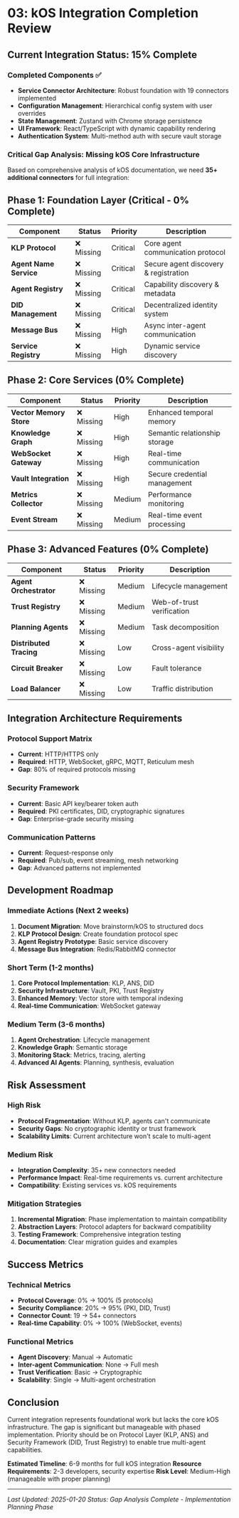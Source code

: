 # 03: kOS Integration Completion Review

## Current Integration Status: 15% Complete

### Completed Components ✅
- **Service Connector Architecture**: Robust foundation with 19 connectors implemented
- **Configuration Management**: Hierarchical config system with user overrides
- **State Management**: Zustand with Chrome storage persistence
- **UI Framework**: React/TypeScript with dynamic capability rendering
- **Authentication System**: Multi-method auth with secure vault storage

### Critical Gap Analysis: Missing kOS Core Infrastructure

Based on comprehensive analysis of kOS documentation, we need **35+ additional connectors** for full integration:

## Phase 1: Foundation Layer (Critical - 0% Complete)
| Component | Status | Priority | Description |
|-----------|---------|----------|-------------|
| **KLP Protocol** | ❌ Missing | Critical | Core agent communication protocol |
| **Agent Name Service** | ❌ Missing | Critical | Secure agent discovery & registration |
| **Agent Registry** | ❌ Missing | Critical | Capability discovery & metadata |
| **DID Management** | ❌ Missing | Critical | Decentralized identity system |
| **Message Bus** | ❌ Missing | High | Async inter-agent communication |
| **Service Registry** | ❌ Missing | High | Dynamic service discovery |

## Phase 2: Core Services (0% Complete)
| Component | Status | Priority | Description |
|-----------|---------|----------|-------------|
| **Vector Memory Store** | ❌ Missing | High | Enhanced temporal memory |
| **Knowledge Graph** | ❌ Missing | High | Semantic relationship storage |
| **WebSocket Gateway** | ❌ Missing | High | Real-time communication |
| **Vault Integration** | ❌ Missing | High | Secure credential management |
| **Metrics Collector** | ❌ Missing | Medium | Performance monitoring |
| **Event Stream** | ❌ Missing | Medium | Real-time event processing |

## Phase 3: Advanced Features (0% Complete)
| Component | Status | Priority | Description |
|-----------|---------|----------|-------------|
| **Agent Orchestrator** | ❌ Missing | Medium | Lifecycle management |
| **Trust Registry** | ❌ Missing | Medium | Web-of-trust verification |
| **Planning Agents** | ❌ Missing | Medium | Task decomposition |
| **Distributed Tracing** | ❌ Missing | Low | Cross-agent visibility |
| **Circuit Breaker** | ❌ Missing | Low | Fault tolerance |
| **Load Balancer** | ❌ Missing | Low | Traffic distribution |

## Integration Architecture Requirements

### Protocol Support Matrix
- **Current**: HTTP/HTTPS only
- **Required**: HTTP, WebSocket, gRPC, MQTT, Reticulum mesh
- **Gap**: 80% of required protocols missing

### Security Framework
- **Current**: Basic API key/bearer token auth
- **Required**: PKI certificates, DID, cryptographic signatures
- **Gap**: Enterprise-grade security missing

### Communication Patterns
- **Current**: Request-response only
- **Required**: Pub/sub, event streaming, mesh networking
- **Gap**: Advanced patterns not implemented

## Development Roadmap

### Immediate Actions (Next 2 weeks)
1. **Document Migration**: Move brainstorm/kOS to structured docs
2. **KLP Protocol Design**: Create foundation protocol spec
3. **Agent Registry Prototype**: Basic service discovery
4. **Message Bus Integration**: Redis/RabbitMQ connector

### Short Term (1-2 months)
1. **Core Protocol Implementation**: KLP, ANS, DID
2. **Security Infrastructure**: Vault, PKI, Trust Registry
3. **Enhanced Memory**: Vector store with temporal indexing
4. **Real-time Communication**: WebSocket gateway

### Medium Term (3-6 months)
1. **Agent Orchestration**: Lifecycle management
2. **Knowledge Graph**: Semantic storage
3. **Monitoring Stack**: Metrics, tracing, alerting
4. **Advanced AI Agents**: Planning, synthesis, evaluation

## Risk Assessment

### High Risk
- **Protocol Fragmentation**: Without KLP, agents can't communicate
- **Security Gaps**: No cryptographic identity or trust framework
- **Scalability Limits**: Current architecture won't scale to multi-agent

### Medium Risk
- **Integration Complexity**: 35+ new connectors needed
- **Performance Impact**: Real-time requirements vs. current architecture
- **Compatibility**: Existing services vs. kOS requirements

### Mitigation Strategies
1. **Incremental Migration**: Phase implementation to maintain compatibility
2. **Abstraction Layers**: Protocol adapters for backward compatibility
3. **Testing Framework**: Comprehensive integration testing
4. **Documentation**: Clear migration guides and examples

## Success Metrics

### Technical Metrics
- **Protocol Coverage**: 0% → 100% (5 protocols)
- **Security Compliance**: 20% → 95% (PKI, DID, Trust)
- **Connector Count**: 19 → 54+ connectors
- **Real-time Capability**: 0% → 100% (WebSocket, events)

### Functional Metrics
- **Agent Discovery**: Manual → Automatic
- **Inter-agent Communication**: None → Full mesh
- **Trust Verification**: Basic → Cryptographic
- **Scalability**: Single → Multi-agent orchestration

## Conclusion

Current integration represents foundational work but lacks the core kOS infrastructure. The gap is significant but manageable with phased implementation. Priority should be on Protocol Layer (KLP, ANS) and Security Framework (DID, Trust Registry) to enable true multi-agent capabilities.

**Estimated Timeline**: 6-9 months for full kOS integration
**Resource Requirements**: 2-3 developers, security expertise
**Risk Level**: Medium-High (manageable with proper planning)

---
*Last Updated: 2025-01-20*
*Status: Gap Analysis Complete - Implementation Planning Phase* 